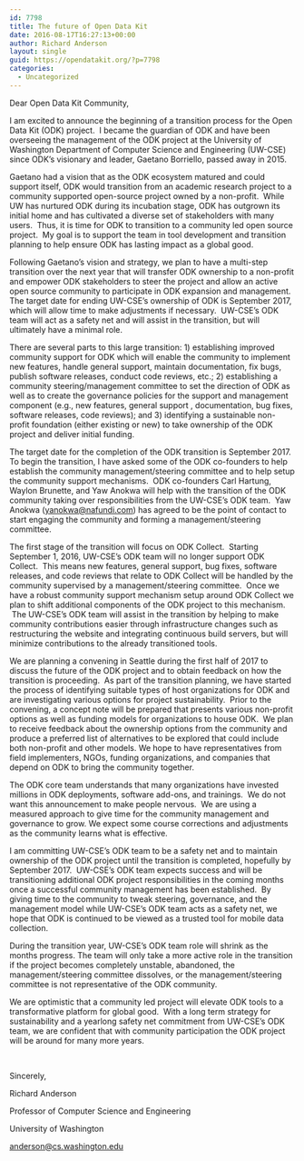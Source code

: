 ```yaml
---
id: 7798
title: The future of Open Data Kit
date: 2016-08-17T16:27:13+00:00
author: Richard Anderson
layout: single
guid: https://opendatakit.org/?p=7798
categories:
  - Uncategorized
---
```

Dear Open Data Kit Community,

I am excited to announce the beginning of a transition process for the Open Data Kit (ODK) project.  I became the guardian of ODK and have been overseeing the management of the ODK project at the University of Washington Department of Computer Science and Engineering (UW-CSE) since ODK’s visionary and leader, Gaetano Borriello, passed away in 2015.

Gaetano had a vision that as the ODK ecosystem matured and could support itself, ODK would transition from an academic research project to a community supported open-source project owned by a non-profit.  While UW has nurtured ODK during its incubation stage, ODK has outgrown its initial home and has cultivated a diverse set of stakeholders with many users.  Thus, it is time for ODK to transition to a community led open source project.  My goal is to support the team in tool development and transition planning to help ensure ODK has lasting impact as a global good.

Following Gaetano’s vision and strategy, we plan to have a multi-step transition over the next year that will transfer ODK ownership to a non-profit and empower ODK stakeholders to steer the project and allow an active open source community to participate in ODK expansion and management.  The target date for ending UW-CSE’s ownership of ODK is September 2017, which will allow time to make adjustments if necessary.  UW-CSE’s ODK team will act as a safety net and will assist in the transition, but will ultimately have a minimal role.

There are several parts to this large transition: 1) establishing improved community support for ODK which will enable the community to implement new features, handle general support, maintain documentation, fix bugs, publish software releases, conduct code reviews, etc.; 2) establishing a community steering/management committee to set the direction of ODK as well as to create the governance policies for the support and management component (e.g., new features, general support , documentation, bug fixes, software releases, code reviews); and 3) identifying a sustainable non-profit foundation (either existing or new) to take ownership of the ODK project and deliver initial funding.

The target date for the completion of the ODK transition is September 2017.  To begin the transition, I have asked some of the ODK co-founders to help establish the community management/steering committee and to help setup the community support mechanisms.  ODK co-founders Carl Hartung, Waylon Brunette, and Yaw Anokwa will help with the transition of the ODK community taking over responsibilities from the UW-CSE’s ODK team.  Yaw Anokwa (yanokwa@nafundi.com) has agreed to be the point of contact to start engaging the community and forming a management/steering committee.

The first stage of the transition will focus on ODK Collect.  Starting September 1, 2016, UW-CSE’s ODK team will no longer support ODK Collect.  This means new features, general support, bug fixes, software releases, and code reviews that relate to ODK Collect will be handled by the community supervised by a management/steering committee.  Once we have a robust community support mechanism setup around ODK Collect we plan to shift additional components of the ODK project to this mechanism.  The UW-CSE’s ODK team will assist in the transition by helping to make community contributions easier through infrastructure changes such as restructuring the website and integrating continuous build servers, but will minimize contributions to the already transitioned tools.

We are planning a convening in Seattle during the first half of 2017 to discuss the future of the ODK project and to obtain feedback on how the transition is proceeding.  As part of the transition planning, we have started the process of identifying suitable types of host organizations for ODK and are investigating various options for project sustainability.  Prior to the convening, a concept note will be prepared that presents various non-profit options as well as funding models for organizations to house ODK.  We plan to receive feedback about the ownership options from the community and produce a preferred list of alternatives to be explored that could include both non-profit and other models. We hope to have representatives from field implementers, NGOs, funding organizations, and companies that depend on ODK to bring the community together.

The ODK core team understands that many organizations have invested millions in ODK deployments, software add-ons, and trainings.  We do not want this announcement to make people nervous.  We are using a measured approach to give time for the community management and governance to grow. We expect some course corrections and adjustments as the community learns what is effective.

I am committing UW-CSE’s ODK team to be a safety net and to maintain ownership of the ODK project until the transition is completed, hopefully by September 2017.  UW-CSE’s ODK team expects success and will be transitioning additional ODK project responsibilities in the coming months once a successful community management has been established.  By giving time to the community to tweak steering, governance, and the management model while UW-CSE’s ODK team acts as a safety net, we hope that ODK is continued to be viewed as a trusted tool for mobile data collection.

During the transition year, UW-CSE’s ODK team role will shrink as the months progress. The team will only take a more active role in the transition if the project becomes completely unstable, abandoned, the management/steering committee dissolves, or the management/steering committee is not representative of the ODK community.

We are optimistic that a community led project will elevate ODK tools to a transformative platform for global good.  With a long term strategy for sustainability and a yearlong safety net commitment from UW-CSE’s ODK team, we are confident that with community participation the ODK project will be around for many more years.

&nbsp;

Sincerely,

Richard Anderson

Professor of Computer Science and Engineering

University of Washington

<anderson@cs.washington.edu>

&nbsp;
